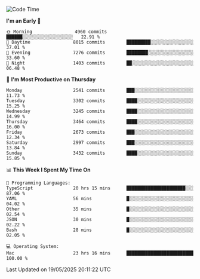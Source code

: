 <!--START_SECTION:waka-->
![Code Time](http://img.shields.io/badge/Code%20Time-5%2C090%20hrs%2054%20mins-blue)

**I'm an Early 🐤** 

```text
🌞 Morning                4960 commits        ██████░░░░░░░░░░░░░░░░░░░   22.91 % 
🌆 Daytime                8015 commits        █████████░░░░░░░░░░░░░░░░   37.01 % 
🌃 Evening                7276 commits        ████████░░░░░░░░░░░░░░░░░   33.60 % 
🌙 Night                  1403 commits        ██░░░░░░░░░░░░░░░░░░░░░░░   06.48 % 
```
📅 **I'm Most Productive on Thursday** 

```text
Monday                   2541 commits        ███░░░░░░░░░░░░░░░░░░░░░░   11.73 % 
Tuesday                  3302 commits        ████░░░░░░░░░░░░░░░░░░░░░   15.25 % 
Wednesday                3245 commits        ████░░░░░░░░░░░░░░░░░░░░░   14.99 % 
Thursday                 3464 commits        ████░░░░░░░░░░░░░░░░░░░░░   16.00 % 
Friday                   2673 commits        ███░░░░░░░░░░░░░░░░░░░░░░   12.34 % 
Saturday                 2997 commits        ███░░░░░░░░░░░░░░░░░░░░░░   13.84 % 
Sunday                   3432 commits        ████░░░░░░░░░░░░░░░░░░░░░   15.85 % 
```


📊 **This Week I Spent My Time On** 

```text
💬 Programming Languages: 
TypeScript               20 hrs 15 mins      ██████████████████████░░░   87.06 % 
YAML                     56 mins             █░░░░░░░░░░░░░░░░░░░░░░░░   04.02 % 
Other                    35 mins             █░░░░░░░░░░░░░░░░░░░░░░░░   02.54 % 
JSON                     30 mins             █░░░░░░░░░░░░░░░░░░░░░░░░   02.22 % 
Bash                     28 mins             █░░░░░░░░░░░░░░░░░░░░░░░░   02.05 % 

💻 Operating System: 
Mac                      23 hrs 16 mins      █████████████████████████   100.00 % 
```


 Last Updated on 19/05/2025 20:11:22 UTC
<!--END_SECTION:waka-->
